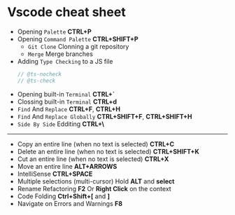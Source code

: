 Vscode cheat sheet
===

* Opening `Palette`  **CTRL+P**
* Opening `Command Palette`  **CTRL+SHIFT+P**
	* `Git Clone`  Clonning a git repository
	* `Merge`  Merge branches
* Adding `Type Checking` to a JS file 
	```javascript
	// @ts-nocheck
	// @ts-check
	``` 
* Opening built-in `Terminal`  **CTRL+`**
* Clossing built-in `Terminal`  **CTRL+d**
* `Find` And `Replace`  **CTRL+F**, **CTRL+H**
* `Find` And `Replace Globally`  **CTRL+SHIFT+F**, **CTRL+SHIFT+H**
* `Side By Side` Edditing  **CTRL+\\**
---

* Copy an entire line (when no text is selected)  **CTRL+C**
* Delete an entire line (when no text is selected)  **CTRL+SHIFT+K**
* Cut an entire line (when no text is selected)  **CTRL+X**
* Move an entire line  **ALT+ARROWS**
* IntelliSense  **CTRL+SPACE**
* Multiple selections (multi-cursor)  Hold **ALT** and **select**
* Rename Refactoring  **F2** Or **Right Click** on the context
* Code Folding  **Ctrl+Shift+[** and **]**
* Navigate on Errors and Warnings  **F8**
